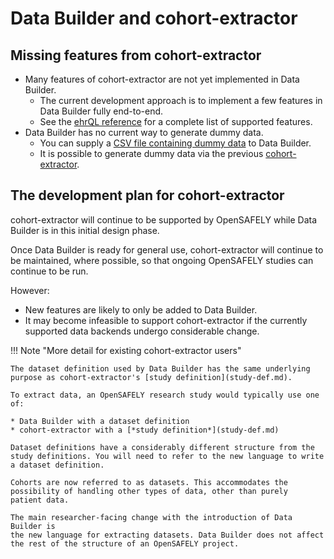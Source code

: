 # Data Builder and cohort-extractor
## Missing features from cohort-extractor

* Many features of cohort-extractor are not yet implemented in Data
  Builder.
    * The current development approach is to implement a few features in Data
      Builder fully end-to-end.
    * See the [ehrQL reference](ehrql-reference.md) for a complete list
      of supported features.
* Data Builder has no current way to generate dummy data.
    * You can supply a [CSV file containing dummy data](data-builder-dummy-data.md)
      to Data Builder.
    * It is possible to generate dummy data via the previous
      [cohort-extractor](study-def-expectations.md).

## The development plan for cohort-extractor

cohort-extractor will continue to be supported by OpenSAFELY while Data
Builder is in this initial design phase.

Once Data Builder is ready for general use, cohort-extractor will
continue to be maintained, where possible, so that ongoing OpenSAFELY
studies can continue to be run.

However:

* New features are likely to only be added to Data Builder.
* It may become infeasible to support cohort-extractor if the
  currently supported data backends undergo considerable change.

!!! Note "More detail for existing cohort-extractor users"

    The dataset definition used by Data Builder has the same underlying
    purpose as cohort-extractor's [study definition](study-def.md).

    To extract data, an OpenSAFELY research study would typically use one of:

    * Data Builder with a dataset definition
    * cohort-extractor with a [*study definition*](study-def.md)

    Dataset definitions have a considerably different structure from the
    study definitions. You will need to refer to the new language to write
    a dataset definition.

    Cohorts are now referred to as datasets. This accommodates the
    possibility of handling other types of data, other than purely
    patient data.

    The main researcher-facing change with the introduction of Data Builder is
    the new language for extracting datasets. Data Builder does not affect
    the rest of the structure of an OpenSAFELY project.
